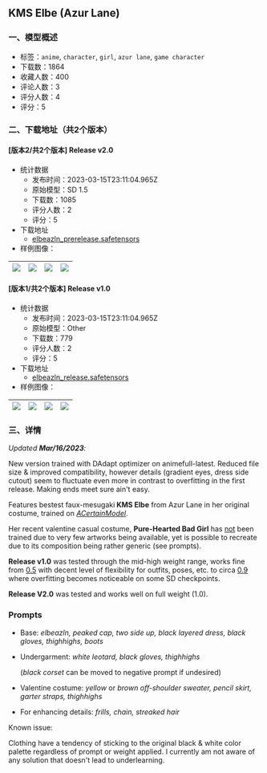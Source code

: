 ## KMS Elbe (Azur Lane)
### 一、模型概述

- 标签：`anime`, `character`, `girl`, `azur lane`, `game character`
- 下载数：1864
- 收藏人数：400
- 评论人数：3
- 评分人数：4
- 评分：5

### 二、下载地址（共2个版本）

#### [版本2/共2个版本] Release v2.0

- 统计数据
  - 发布时间：2023-03-15T23:11:04.965Z
  - 原始模型：SD 1.5
  - 下载数：1085
  - 评分人数：2
  - 评分：5
- 下载地址
  - [elbeazln_prerelease.safetensors](https://civitai.com/api/download/models/23827)
- 样例图像：

| <img src="https://image.civitai.com/xG1nkqKTMzGDvpLrqFT7WA/727a98f4-8f42-449c-b5cb-0feaba068400/width=450/258850.jpeg" /> | <img src="https://image.civitai.com/xG1nkqKTMzGDvpLrqFT7WA/53083fbc-bb13-4983-ad90-98c2527b2000/width=450/258849.jpeg" /> | <img src="https://image.civitai.com/xG1nkqKTMzGDvpLrqFT7WA/29d46409-4910-49de-38d9-ed39e253eb00/width=450/258848.jpeg" /> | <img src="https://image.civitai.com/xG1nkqKTMzGDvpLrqFT7WA/f969426b-ae4a-4071-62bb-22aae001ab00/width=450/258847.jpeg" /> |
| ---- | ---- | ---- | ---- |

#### [版本1/共2个版本] Release v1.0

- 统计数据
  - 发布时间：2023-03-15T23:11:04.965Z
  - 原始模型：Other
  - 下载数：779
  - 评分人数：2
  - 评分：5
- 下载地址
  - [elbeazln_release.safetensors](https://civitai.com/api/download/models/9862)
- 样例图像：

| <img src="https://image.civitai.com/xG1nkqKTMzGDvpLrqFT7WA/2240af91-0453-4a15-3930-7e3547bc7700/width=450/95948.jpeg" /> | <img src="https://image.civitai.com/xG1nkqKTMzGDvpLrqFT7WA/124dcf9c-0dc4-421f-cc3b-7b4ac7f08900/width=450/95955.jpeg" /> | <img src="https://image.civitai.com/xG1nkqKTMzGDvpLrqFT7WA/73e7d3c9-b603-468b-03ad-38dcb73eab00/width=450/95954.jpeg" /> | <img src="https://image.civitai.com/xG1nkqKTMzGDvpLrqFT7WA/e8a54224-b083-458d-91c9-bdf23f297000/width=450/95953.jpeg" /> |
| ---- | ---- | ---- | ---- |


### 三、详情
<p><em>Updated </em><strong><em>Mar/16/2023</em></strong><em>:</em></p><p>New version trained with DAdapt optimizer on animefull-latest. Reduced file size &amp; improved compatibility, however details (gradient eyes, dress side cutout) seem to fluctuate even more in contrast to overfitting in the first release. Making ends meet sure ain't easy. </p><p></p><p></p><p>Features bestest faux-mesugaki<strong> KMS Elbe</strong> from Azur Lane in her original costume, trained on <a target="_blank" rel="ugc" href="https://huggingface.co/JosephusCheung/ACertainModel"><em>ACertainModel</em></a>.</p><p>Her recent valentine casual costume, <strong>Pure-Hearted Bad Girl</strong> has <u>not</u> been trained due to very few artworks being available, yet is possible to recreate due to its composition being rather generic (see prompts).</p><p></p><p><strong>Release v1.0</strong> was tested through the mid-high weight range, works fine from <u>0.5</u> with decent level of flexibility for outfits, poses, etc. to circa <u>0.9</u> where overfitting becomes noticeable on some SD checkpoints.</p><p><strong>Release V2.0</strong> was tested and works well on full weight (1.0).</p><p></p><p></p><h3>Prompts</h3><ul><li><p>Base: <em>elbeazln, peaked cap, two side up, black layered dress, black gloves, thighhighs, boots</em></p></li><li><p>Undergarment: <em>white leotard, black gloves, thighhighs </em></p><p>(<em>black corset </em>can be moved to negative prompt if undesired)</p></li><li><p>Valentine costume: <em>yellow </em>or<em> brown off-shoulder sweater, pencil skirt, garter straps, thighhighs</em></p></li><li><p>For enhancing details: <em>frills, chain, streaked hair</em></p></li></ul><p></p><p>Known issue:</p><p>Clothing have a tendency of sticking to the original black &amp; white color palette regardless of prompt or weight applied. I currently am not aware of any solution that doesn't lead to underlearning.</p>